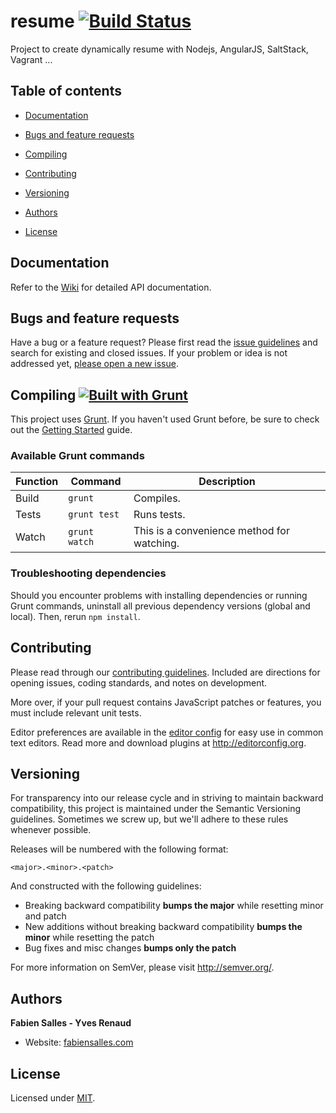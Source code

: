 # resume [![Build Status](http://travis-ci.org/FabienSalles/resume.png)](http://travis-ci.org/FabienSalles/resume)

Project to create dynamically resume with Nodejs, AngularJS, SaltStack, Vagrant ...

## Table of contents
- [Documentation](#documentation)
- [Bugs and feature requests](#bugs-and-feature-requests)
- [Compiling](#compiling-)
- [Contributing](#contributing)

- [Versioning](#versioning)
- [Authors](#authors)
- [License](#license)

## Documentation

Refer to the [Wiki](https://github.com/FabienSalles/resume/wiki) for detailed API documentation.

## Bugs and feature requests

Have a bug or a feature request? Please first read the [issue guidelines](CONTRIBUTING.md#using-the-issue-tracker) and search for existing and closed issues. If your problem or idea is not addressed yet, [please open a new issue](https://github.com/FabienSalles/resume/issues).

## Compiling [![Built with Grunt](https://cdn.gruntjs.com/builtwith.png)](http://gruntjs.com/)

This project uses [Grunt](http://gruntjs.com/). If you haven't used Grunt before, be sure to check out the [Getting Started](http://gruntjs.com/getting-started) guide.

### Available Grunt commands

| Function  | Command       | Description                                   |
| --------- | ------------- | --------------------------------------------- |
| Build     | `grunt`       | Compiles.                                     |
| Tests     | `grunt test`  | Runs tests.                                   |
| Watch     | `grunt watch` | This is a convenience method for watching.    |

### Troubleshooting dependencies

Should you encounter problems with installing dependencies or running Grunt commands, uninstall all previous dependency versions (global and local). Then, rerun `npm install`.

## Contributing

Please read through our [contributing guidelines](CONTRIBUTING.md). Included are directions for opening issues, coding standards, and notes on development.

More over, if your pull request contains JavaScript patches or features, you must include relevant unit tests.

Editor preferences are available in the [editor config](.editorconfig) for easy use in common text editors. Read more and download plugins at <http://editorconfig.org>.

## Versioning

For transparency into our release cycle and in striving to maintain backward compatibility, this project is maintained under the Semantic Versioning guidelines. Sometimes we screw up, but we'll adhere to these rules whenever possible.

Releases will be numbered with the following format:

`<major>.<minor>.<patch>`

And constructed with the following guidelines:

- Breaking backward compatibility **bumps the major** while resetting minor and patch
- New additions without breaking backward compatibility **bumps the minor** while resetting the patch
- Bug fixes and misc changes **bumps only the patch**

For more information on SemVer, please visit <http://semver.org/>.

## Authors

**Fabien Salles - Yves Renaud**

- Website: [fabiensalles.com](fabiensalles.com)

## License

Licensed under [MIT](LICENSE).

